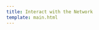 ```yaml
---
title: Interact with the Network
template: main.html
---
```

 
 <div class='subsection-wrapper'></div>